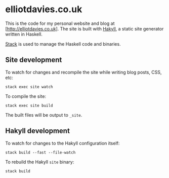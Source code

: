 # elliotdavies.co.uk

This is the code for my personal website and blog at [http://elliotdavies.co.uk]. The site is built with [Hakyll](https://jaspervdj.be/hakyll/), a static site generator written in Haskell.

[Stack](https://docs.haskellstack.org/en/stable/README) is used to manage the Haskell code and binaries.


## Site development

To watch for changes and recompile the site while writing blog posts, CSS, etc:

```
stack exec site watch
```

To compile the site:

```
stack exec site build
```

The built files will be output to `_site`.


## Hakyll development

To watch for changes to the Hakyll configuration itself:

```
stack build --fast --file-watch
```

To rebuild the Hakyll `site` binary:

```
stack build
```
